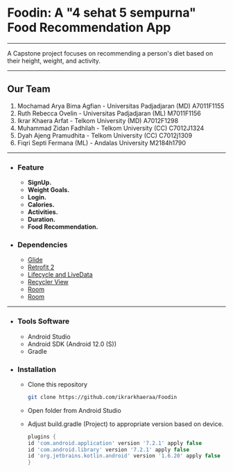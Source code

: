 # Foodin: A "4 sehat 5 sempurna" Food Recommendation App

---

A Capstone project focuses on recommending a person's diet based on their height, weight, and activity.

---

## Our Team

1. Mochamad Arya Bima Agfian - Universitas Padjadjaran (MD) A7011F1155
2. Ruth Rebecca Ovelin - Universitas Padjadjaran (ML) M7011F1156
3. Ikrar Khaera Arfat - Telkom University (MD) A7012F1298
4. Muhammad Zidan Fadhilah - Telkom University (CC) C7012J1324
5. Dyah Ajeng Pramudhita - Telkom University (CC) C7012j1309
6. Fiqri Septi Fermana (ML) - Andalas University M2184h1790

---

- ### Feature

  - **SignUp.**
  - **Weight Goals.**
  - **Login.**  
  - **Calories.**
  - **Activities.**
  - **Duration.**
  - **Food Recommendation.**

- ### Dependencies
  
  - [Glide](https://github.com/bumptech/glide)
  - [Retrofit 2](https://github.com/square/retrofit)
  - [Lifecycle and LiveData](https://developer.android.com/jetpack/androidx/releases/lifecycle)
  - [Recycler View](https://developer.android.com/guide/topics/ui/layout/recyclerview)
  - [Room](https://developer.android.com/jetpack/androidx/releases/room)
  - [Room](https://developer.android.com/jetpack/androidx/releases/room)

---

- ### Tools Software

  - Android Studio  
  - Android SDK (Android 12.0 (S))
  - Gradle

- ### Installation

  - Clone this repository

    ```bash
    git clone https://github.com/ikrarkhaeraa/Foodin
    ```

  - Open folder from Android Studio  
  - Adjust build.gradle (Project) to appropriate version based on device.

    ```gradle
    plugins {
    id 'com.android.application' version '7.2.1' apply false
    id 'com.android.library' version '7.2.1' apply false
    id 'org.jetbrains.kotlin.android' version '1.6.20' apply false
    }
    ```
